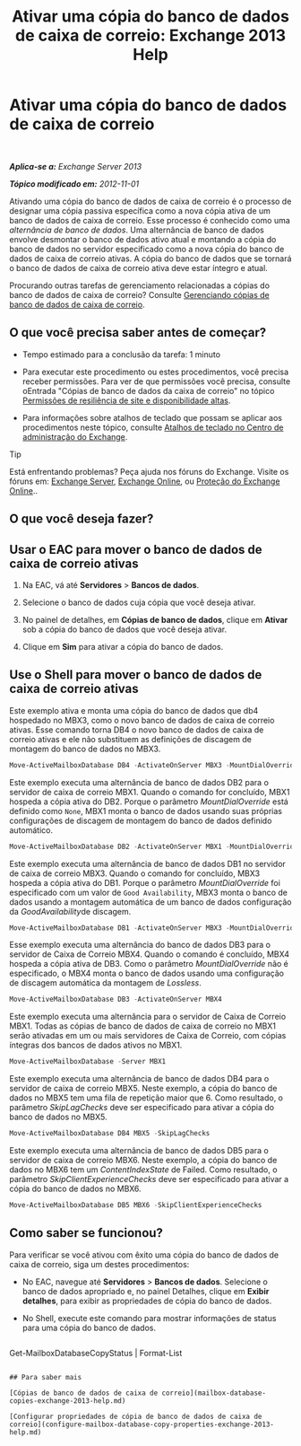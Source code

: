 ﻿---
title: 'Ativar uma cópia do banco de dados de caixa de correio: Exchange 2013 Help'
TOCTitle: Ativar uma cópia do banco de dados de caixa de correio
ms:assetid: d948269b-c902-4d8d-8c2b-269473359baa
ms:mtpsurl: https://technet.microsoft.com/pt-br/library/Ee364750(v=EXCHG.150)
ms:contentKeyID: 50486804
ms.date: 05/22/2018
mtps_version: v=EXCHG.150
ms.translationtype: MT
---

# Ativar uma cópia do banco de dados de caixa de correio

 

_**Aplica-se a:** Exchange Server 2013_

_**Tópico modificado em:** 2012-11-01_

Ativando uma cópia do banco de dados de caixa de correio é o processo de designar uma cópia passiva específica como a nova cópia ativa de um banco de dados de caixa de correio. Esse processo é conhecido como uma *alternância de banco de dados*. Uma alternância de banco de dados envolve desmontar o banco de dados ativo atual e montando a cópia do banco de dados no servidor especificado como a nova cópia do banco de dados de caixa de correio ativas. A cópia do banco de dados que se tornará o banco de dados de caixa de correio ativa deve estar íntegro e atual.

Procurando outras tarefas de gerenciamento relacionadas a cópias do banco de dados de caixa de correio? Consulte [Gerenciando cópias de banco de dados de caixa de correio](managing-mailbox-database-copies-exchange-2013-help.md).

## O que você precisa saber antes de começar?

  - Tempo estimado para a conclusão da tarefa: 1 minuto

  - Para executar este procedimento ou estes procedimentos, você precisa receber permissões. Para ver de que permissões você precisa, consulte oEntrada "Cópias de banco de dados da caixa de correio" no tópico [Permissões de resiliência de site e disponibilidade altas](high-availability-and-site-resilience-permissions-exchange-2013-help.md).

  - Para informações sobre atalhos de teclado que possam se aplicar aos procedimentos neste tópico, consulte [Atalhos de teclado no Centro de administração do Exchange](keyboard-shortcuts-in-the-exchange-admin-center-exchange-online-protection-help.md).


> [!TIP]
> Está enfrentando problemas? Peça ajuda nos fóruns do Exchange. Visite os fóruns em: <A href="https://go.microsoft.com/fwlink/p/?linkid=60612">Exchange Server</A>, <A href="https://go.microsoft.com/fwlink/p/?linkid=267542">Exchange Online</A>, ou <A href="https://go.microsoft.com/fwlink/p/?linkid=285351">Proteção do Exchange Online</A>..



## O que você deseja fazer?

## Usar o EAC para mover o banco de dados de caixa de correio ativas

1.  Na EAC, vá até **Servidores** \> **Bancos de dados**.

2.  Selecione o banco de dados cuja cópia que você deseja ativar.

3.  No painel de detalhes, em **Cópias de banco de dados**, clique em **Ativar** sob a cópia do banco de dados que você deseja ativar.

4.  Clique em **Sim** para ativar a cópia do banco de dados.

## Use o Shell para mover o banco de dados de caixa de correio ativas

Este exemplo ativa e monta uma cópia do banco de dados que db4 hospedado no MBX3, como o novo banco de dados de caixa de correio ativas. Esse comando torna DB4 o novo banco de dados de caixa de correio ativas e ele não substituem as definições de discagem de montagem do banco de dados no MBX3.

```powershell
Move-ActiveMailboxDatabase DB4 -ActivateOnServer MBX3 -MountDialOverride:None
```

Este exemplo executa uma alternância de banco de dados DB2 para o servidor de caixa de correio MBX1. Quando o comando for concluído, MBX1 hospeda a cópia ativa do DB2. Porque o parâmetro *MountDialOverride* está definido como `None`, MBX1 monta o banco de dados usando suas próprias configurações de discagem de montagem do banco de dados definido automático.

```powershell
Move-ActiveMailboxDatabase DB2 -ActivateOnServer MBX1 -MountDialOverride:None
```

Este exemplo executa uma alternância de banco de dados DB1 no servidor de caixa de correio MBX3. Quando o comando for concluído, MBX3 hospeda a cópia ativa do DB1. Porque o parâmetro *MountDialOverride* foi especificado com um valor de `Good Availability`, MBX3 monta o banco de dados usando a montagem automática de um banco de dados configuração da *GoodAvailability*de discagem.

```powershell
Move-ActiveMailboxDatabase DB1 -ActivateOnServer MBX3 -MountDialOverride:GoodAvailability
```

Esse exemplo executa uma alternância do banco de dados DB3 para o servidor de Caixa de Correio MBX4. Quando o comando é concluído, MBX4 hospeda a cópia ativa de DB3. Como o parâmetro *MountDialOverride* não é especificado, o MBX4 monta o banco de dados usando uma configuração de discagem automática da montagem de *Lossless*.

```powershell
Move-ActiveMailboxDatabase DB3 -ActivateOnServer MBX4
```

Este exemplo executa uma alternância para o servidor de Caixa de Correio MBX1. Todas as cópias de banco de dados de caixa de correio no MBX1 serão ativadas em um ou mais servidores de Caixa de Correio, com cópias íntegras dos bancos de dados ativos no MBX1.

```powershell
Move-ActiveMailboxDatabase -Server MBX1
```

Este exemplo executa uma alternância de banco de dados DB4 para o servidor de caixa de correio MBX5. Neste exemplo, a cópia do banco de dados no MBX5 tem uma fila de repetição maior que 6. Como resultado, o parâmetro *SkipLagChecks* deve ser especificado para ativar a cópia do banco de dados no MBX5.

```powershell
Move-ActiveMailboxDatabase DB4 MBX5 -SkipLagChecks
```

Este exemplo executa uma alternância de banco de dados DB5 para o servidor de caixa de correio MBX6. Neste exemplo, a cópia do banco de dados no MBX6 tem um *ContentIndexState* de Failed. Como resultado, o parâmetro *SkipClientExperienceChecks* deve ser especificado para ativar a cópia do banco de dados no MBX6.

```powershell
Move-ActiveMailboxDatabase DB5 MBX6 -SkipClientExperienceChecks
```

## Como saber se funcionou?

Para verificar se você ativou com êxito uma cópia do banco de dados de caixa de correio, siga um destes procedimentos:

  - No EAC, navegue até **Servidores** \> **Bancos de dados**. Selecione o banco de dados apropriado e, no painel Detalhes, clique em **Exibir detalhes**, para exibir as propriedades de cópia do banco de dados.

  - No Shell, execute este comando para mostrar informações de status para uma cópia do banco de dados.
    
    ```powershell
Get-MailboxDatabaseCopyStatus <DatabaseCopyName> | Format-List
```

## Para saber mais

[Cópias de banco de dados de caixa de correio](mailbox-database-copies-exchange-2013-help.md)

[Configurar propriedades de cópia de banco de dados de caixa de correio](configure-mailbox-database-copy-properties-exchange-2013-help.md)

